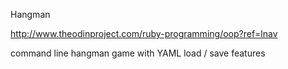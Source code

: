 Hangman

http://www.theodinproject.com/ruby-programming/oop?ref=lnav

command line hangman game with YAML load / save features